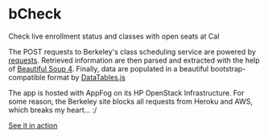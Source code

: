 bCheck
=========

Check live enrollment status and classes with open seats at Cal    

The POST requests to Berkeley's class scheduling service are powered by [requests](http://docs.python-requests.org/en/latest/). Retrieved information are then parsed and extracted with the help of [Beautiful Soup 4](http://www.crummy.com/software/BeautifulSoup/). Finally, data are populated in a beautiful bootstrap-compatible format by [DataTables.js](https://datatables.net/)   

The app is hosted with AppFog on its HP OpenStack Infrastructure. For some reason, the Berkeley site blocks all requests from Heroku and AWS, which breaks my heart... :/    

[See it in action](https://bcheck.hp.af.cm/)